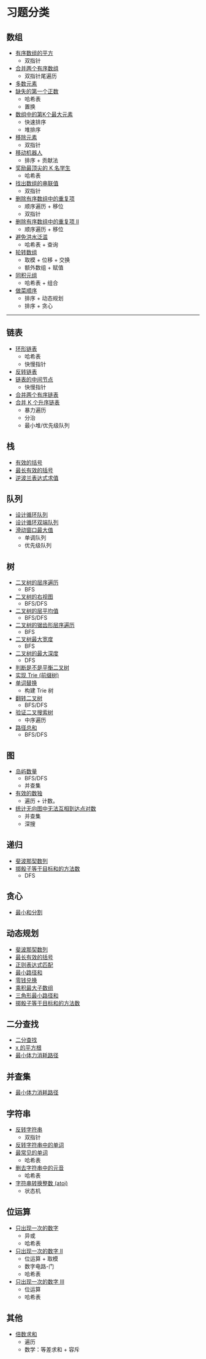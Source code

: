 # 习题分类

## 数组
* [有序数组的平方](https://leetcode.cn/problems/squares-of-a-sorted-array/description/)
  * 双指针
* [合并两个有序数组](https://leetcode.cn/problems/merge-sorted-array/)
  * 双指针尾遍历
* [多数元素](https://leetcode.cn/problems/majority-element/description/)
* [缺失的第一个正数](https://leetcode.cn/problems/first-missing-positive/)
  * 哈希表
  * 置换
* [数组中的第K个最大元素](https://leetcode.cn/problems/kth-largest-element-in-an-array/description/)
  * 快速排序
  * 堆排序
* [移除元素](https://leetcode.cn/problems/remove-element/description/)
  * 双指针
* [移动机器人](https://leetcode.cn/problems/movement-of-robots/description/)
  * 排序 + 贡献法
* [奖励最顶尖的 K 名学生](https://leetcode.cn/problems/reward-top-k-students/description/)
  * 哈希表
* [找出数组的串联值](https://leetcode.cn/problems/find-the-array-concatenation-value/description/)
  * 双指针
* [删除有序数组中的重复项](https://leetcode.cn/problems/remove-duplicates-from-sorted-array/description/)
  * 顺序遍历 + 移位
  * 双指针
* [删除有序数组中的重复项 II](https://leetcode.cn/problems/remove-duplicates-from-sorted-array-ii/description/)
  * 顺序遍历 + 移位
* [避免洪水泛滥](https://leetcode.cn/problems/avoid-flood-in-the-city/description/)
  * 哈希表 + 查询
* [轮转数组](https://leetcode.cn/problems/rotate-array/description/)
  * 取模 + 位移 + 交换
  * 额外数组 + 赋值
* [同积元组](https://leetcode.cn/problems/tuple-with-same-product/description/)
  * 哈希表 + 组合
* [做菜顺序]()
  * 排序 + 动态规划
  * 排序 + 贪心

---
## 链表
* [环形链表](https://leetcode.cn/problems/linked-list-cycle/)
  * 哈希表
  * 快慢指针
* [反转链表](https://leetcode.cn/problems/UHnkqh/)
* [链表的中间节点](https://leetcode.cn/problems/middle-of-the-linked-list/)
  * 快慢指针
* [合并两个有序链表](https://leetcode.cn/problems/merge-two-sorted-lists/)
* [合并 K 个升序链表](https://leetcode.cn/problems/merge-k-sorted-lists/)
  * 暴力遍历
  * 分治
  * 最小堆/优先级队列
  
## 栈
* [有效的括号](https://leetcode.cn/problems/valid-parentheses/)
* [最长有效的括号](https://leetcode.cn/problems/longest-valid-parentheses/)
* [逆波兰表达式求值](https://leetcode.cn/problems/evaluate-reverse-polish-notation/description/)

## 队列
* [设计循环队列](https://leetcode.cn/problems/design-circular-queue/)
* [设计循环双端队列](https://leetcode.cn/problems/design-circular-deque/)
* [滑动窗口最大值](https://leetcode.cn/problems/sliding-window-maximum/)
  * 单调队列
  * 优先级队列

## 树
* [二叉树的层序遍历](https://leetcode.cn/problems/binary-tree-level-order-traversal/description/)
  * BFS
* [二叉树的右视图](https://leetcode.cn/problems/binary-tree-right-side-view/description/)
  * BFS/DFS
* [二叉树的层平均值](https://leetcode.cn/problems/average-of-levels-in-binary-tree/description/)
  * BFS/DFS
* [二叉树的锯齿形层序遍历](https://leetcode.cn/problems/binary-tree-zigzag-level-order-traversal/description/)
  * BFS
* [二叉树最大宽度](https://leetcode.cn/problems/maximum-width-of-binary-tree/)
  * BFS
* [二叉树的最大深度](https://leetcode.cn/problems/maximum-depth-of-binary-tree/)
  * DFS
* [判断是不是平衡二叉树](https://leetcode.cn/problems/ping-heng-er-cha-shu-lcof/)
* [实现 Trie (前缀树) ](https://leetcode.cn/problems/QC3q1f/)
* [单词替换](https://leetcode.cn/problems/replace-words/)
  * 构建 Trie 树
* [翻转二叉树](https://leetcode.cn/problems/invert-binary-tree/description/)
  * BFS/DFS
* [验证二叉搜索树](https://leetcode.cn/problems/validate-binary-search-tree/description/)
  * 中序遍历
* [路径总和](https://leetcode.cn/problems/path-sum/description/)
  * BFS/DFS


## 图
* [岛屿数量](https://leetcode.cn/problems/number-of-islands/description/)
  * BFS/DFS
  * 并查集
* [有效的数独](https://leetcode.cn/problems/valid-sudoku/description/)
  * 遍历 + 计数。
* [统计无向图中无法互相到达点对数](https://leetcode.cn/problems/count-unreachable-pairs-of-nodes-in-an-undirected-graph/description/)
  * 并查集
  * 深搜

## 递归
* [斐波那契数列](https://leetcode.cn/problems/fei-bo-na-qi-shu-lie-lcof/)
* [掷骰子等于目标和的方法数](https://leetcode.cn/problems/find-the-punishment-number-of-an-integer/description/)
  * DFS

## 贪心
* [最小和分割](https://leetcode.cn/problems/split-with-minimum-sum/description/)

## 动态规划
* [斐波那契数列](https://leetcode.cn/problems/fei-bo-na-qi-shu-lie-lcof/)
* [最长有效的括号](https://leetcode.cn/problems/longest-valid-parentheses/)
* [正则表达式匹配](https://leetcode.cn/problems/regular-expression-matching/)
* [最小路径和](https://leetcode.cn/problems/minimum-path-sum/description/)
* [零钱兑换](https://leetcode.cn/problems/coin-change/description/)
* [乘积最大子数组](https://leetcode.cn/problems/maximum-product-subarray/description/)
* [三角形最小路径和](https://leetcode.cn/problems/triangle/description/)
* [掷骰子等于目标和的方法数](https://leetcode.cn/problems/number-of-dice-rolls-with-target-sum/description/)

## 二分查找
* [二分查找](https://leetcode.cn/problems/binary-search/)
* [x 的平方根](https://leetcode.cn/problems/sqrtx/description/)
* [最小体力消耗路径](https://leetcode.cn/problems/path-with-minimum-effort/description/)

## 并查集
* [最小体力消耗路径](https://leetcode.cn/problems/path-with-minimum-effort/description/)

## 字符串
* [反转字符串](https://leetcode.cn/problems/reverse-string/description/)
  * 双指针
* [反转字符串中的单词](https://leetcode.cn/problems/reverse-words-in-a-string/description/)
* [最常见的单词](https://leetcode.cn/problems/most-common-word/)
  * 哈希表
* [删去字符串中的元音](https://leetcode.cn/problems/remove-vowels-from-a-string/solutions/)
  * 哈希表
* [字符串转换整数 (atoi)](https://leetcode.cn/problems/string-to-integer-atoi/)
  * 状态机

## 位运算
* [只出现一次的数字](https://leetcode.cn/problems/single-number/description/)
  * 异或
  * 哈希表
* [只出现一次的数字 II](https://leetcode.cn/problems/single-number-ii/description/)
  * 位运算 + 取模
  * 数字电路-门
  * 哈希表
* [只出现一次的数字 III](https://leetcode.cn/problems/single-number-iii/description/)
  * 位运算
  * 哈希表

## 其他
* [倍数求和](https://leetcode.cn/problems/sum-multiples/description/)
  * 遍历
  * 数学：等差求和 + 容斥